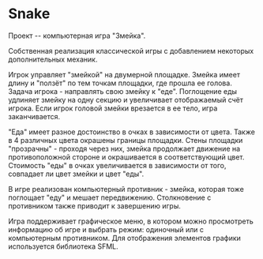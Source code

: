 # Snake

Проект -- компьютерная игра "Змейка".

Собственная реализация классической игры с добавлением некоторых дополнительных механик.

Игрок управляет "змейкой" на двумерной площадке. Змейка имеет длину и "ползёт" по тем точкам площадки, где прошла ее голова. Задача игрока - направлять свою змейку к "еде". Поглощение еды удлиняет змейку на одну секцию и увеличивает отображаемый счёт игрока. Если игрок головой змейки врезается в ее тело, игра заканчивается. 

"Еда" имеет разное достоинство в очках в зависимости от цвета. Также в 4 различных цвета окрашены границы площадки. Стены площадки "прозрачны" - проходя через них, змейка продолжает движение на противоположной стороне и окрашивается в соответствующий цвет. Стоимость "еды" в очках увеличивается в зависимости от того, совпадает ли цвет змейки и цвет "еды".

В игре реализован компьютерный противник - змейка, которая тоже поглощает "еду" и мешает передвижению. Столкновение с противником также приводит к завершению игры.

Игра поддерживает графическое меню, в котором можно просмотреть информацию об игре и выбрать режим: одиночный или с компьютерным противником. Для отображения элементов графики используется библиотека SFML.
